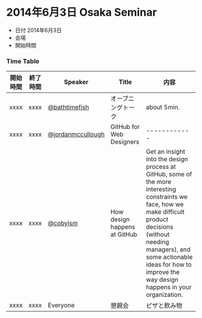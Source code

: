 2014年6月3日 Osaka Seminar
====================

* 日付 2014年6月3日
* 会場
* 開始時間


### Time Table ###


| 開始時間 | 終了時間 | Speaker | Title | 内容 |
| ------------ | ------------- | ------------ | ------------ | ------------ |
| xxxx | xxxx | [@bathtimefish](https://github.com/bathtimefish) | オープニングトーク | about 5min. |
| xxxx | xxxx | [@jordanmccullough](https://github.com/jordanmccullough) | GitHub for Web Designers | ------------ |
| xxxx | xxxx  | [@cobyism](github.com/cobyism) | How design happens at GitHub | Get an insight into the design process at GitHub, some of the more interesting constraints we face, how we make difficult product decisions (without needing managers), and some actionable ideas for how to improve the way design happens in your organization. |
| xxxx | xxxx | Everyone | 懇親会 | ピザと飲み物 |
